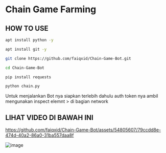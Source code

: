 
# Chain Game Farming

## HOW TO USE

```bash
apt install python -y
```
```bash
apt install git -y
```
```bash
git clone https://github.com/faiqxid/Chain-Game-Bot.git
```
```bash
cd Chain-Game-Bot
```
```bash
pip install requests
```
```bash
python chain.py
```
Untuk menjalankan Bot nya siapkan terlebih dahulu auth token nya ambil mengunakan inspect elemnt > di bagian network
## LIHAT VIDEO DI BAWAH INI

https://github.com/faiqxid/Chain-Game-Bot/assets/54805607/79ccdd8e-474d-40a2-86a0-31ba557daa8f

![image](https://github.com/faiqxid/Chain-Game-Bot/assets/54805607/f9380481-ea5d-4709-bbf7-df9f108fcd4b)
